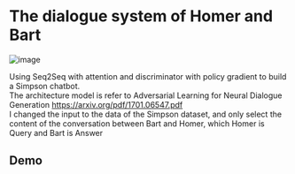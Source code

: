 # The dialogue system of Homer and Bart

![image](https://github.com/thomashuang2017/simpson-dialogue-gan-master/blob/master/pic/Bart_homer.jpg)

Using Seq2Seq with attention and discriminator with policy gradient to build a Simpson chatbot.   
The architecture model is refer to Adversarial Learning for Neural Dialogue Generation    https://arxiv.org/pdf/1701.06547.pdf  
I changed the input to the data of the Simpson dataset, and only select the content of the conversation between Bart and Homer, which Homer is Query and Bart is Answer

## Demo
